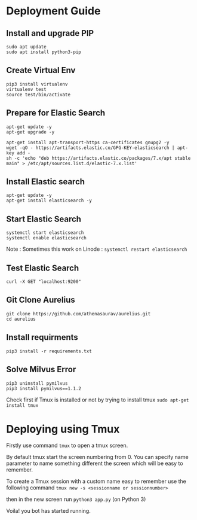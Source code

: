 # Deployment Guide

## Install and upgrade PIP
```
sudo apt update
sudo apt install python3-pip
```
## Create Virtual Env
```
pip3 install virtualenv
virtualenv test
source test/bin/activate
```
## Prepare for Elastic Search
```
apt-get update -y
apt-get upgrade -y

apt-get install apt-transport-https ca-certificates gnupg2 -y
wget -qO - https://artifacts.elastic.co/GPG-KEY-elasticsearch | apt-key add -
sh -c 'echo "deb https://artifacts.elastic.co/packages/7.x/apt stable main" > /etc/apt/sources.list.d/elastic-7.x.list'
```
## Install Elastic search
```
apt-get update -y
apt-get install elasticsearch -y
```
## Start Elastic Search
```
systemctl start elasticsearch
systemctl enable elasticsearch
```
Note : Sometimes this work on Linode : ```systemctl restart elasticsearch```

## Test Elastic Search

```curl -X GET "localhost:9200"```

## Git Clone Aurelius
```
git clone https://github.com/athenasaurav/aurelius.git
cd aurelius
```

## Install requirments
```pip3 install -r requirements.txt```

## Solve Milvus Error
```
pip3 uninstall pymilvus
pip3 install pymilvus==1.1.2
```

Check first if Tmux is installed or not by trying to install tmux ```sudo apt-get install tmux```

# Deploying using Tmux

Firstly use command ```tmux``` to open a tmux screen. 

By default tmux start the screen numbering from 0. You can specify name parameter to name something different the screen which will be easy to remember.

To create a Tmux session with a custom name easy to remember use the following command ```tmux new -s <sessionname or sessionnumber>```

then in the new screen run ```python3 app.py``` (on Python 3)

Voila! you bot has started running.
